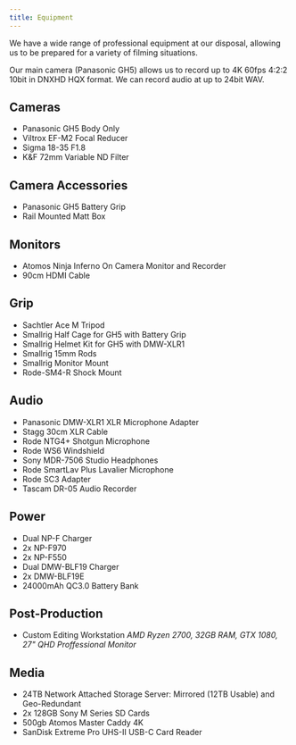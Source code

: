 ```yaml
---
title: Equipment
---
```


We have a wide range of professional equipment at our disposal, allowing us to be prepared for a variety of filming situations.

Our main camera (Panasonic GH5) allows us to record up to 4K 60fps 4:2:2 10bit in DNXHD HQX format. We can record audio at up to 24bit WAV.

## Cameras
* Panasonic GH5 Body Only
* Viltrox EF-M2 Focal Reducer
* Sigma 18-35 F1.8
* K&F 72mm Variable ND Filter

## Camera Accessories
* Panasonic GH5 Battery Grip
* Rail Mounted Matt Box

## Monitors
* Atomos Ninja Inferno On Camera Monitor and Recorder
* 90cm HDMI Cable

## Grip
* Sachtler Ace M Tripod
* Smallrig Half Cage for GH5 with Battery Grip
* Smallrig Helmet Kit for GH5 with DMW-XLR1
* Smallrig 15mm Rods
* Smallrig Monitor Mount
* Rode-SM4-R Shock Mount

## Audio
* Panasonic DMW-XLR1 XLR Microphone Adapter
* Stagg 30cm XLR Cable
* Rode NTG4+ Shotgun Microphone
* Rode WS6 Windshield
* Sony MDR-7506 Studio Headphones
* Rode SmartLav Plus Lavalier Microphone
* Rode SC3 Adapter
* Tascam DR-05 Audio Recorder

## Power
* Dual NP-F Charger
* 2x NP-F970
* 2x NP-F550
* Dual DMW-BLF19 Charger
* 2x DMW-BLF19E
* 24000mAh QC3.0 Battery Bank

## Post-Production
* Custom Editing Workstation
  *AMD Ryzen 2700, 32GB RAM, GTX 1080, 27" QHD Proffessional Monitor*

## Media
* 24TB Network Attached Storage Server: Mirrored (12TB Usable) and Geo-Redundant
* 2x 128GB Sony M Series SD Cards
* 500gb Atomos Master Caddy 4K
* SanDisk Extreme Pro UHS-II USB-C Card Reader
